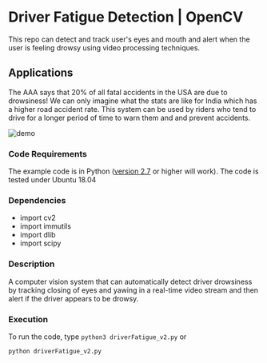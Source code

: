 # Driver Fatigue Detection | OpenCV
This repo can detect and track user's eyes and mouth and alert when the user is feeling drowsy using video processing techniques.

## Applications
The AAA says that 20% of all fatal accidents in the USA are due to drowsiness! We can only imagine what the stats are like for India which has a higher road accident rate. This system can be used by riders who tend to drive for a longer period of time to warn them and and prevent accidents.

![demo](https://github.com/nimbus1212/driver_drowsiness_detection/blob/master/assets/driver-fatigue-detection.gif)

### Code Requirements
The example code is in Python ([version 2.7](https://www.python.org/download/releases/2.7/) or higher will work). 
The code is tested under Ubuntu 18.04

### Dependencies

- import cv2
- import immutils
- import dlib
- import scipy

### Description
A computer vision system that can automatically detect driver drowsiness by tracking closing of eyes and yawing in a real-time video stream and then alert if the driver appears to be drowsy.

### Execution
To run the code, type `python3 driverFatigue_v2.py`
or

```
python driverFatigue_v2.py
